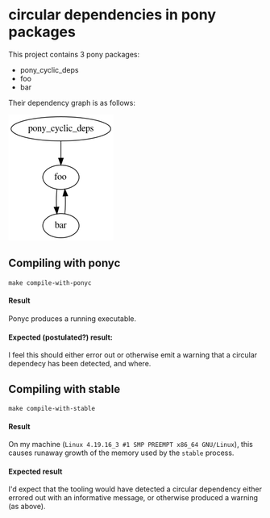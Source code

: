 # circular dependencies in pony packages


This project contains 3 pony packages:

 - pony_cyclic_deps
 - foo
 - bar

Their dependency graph is as follows:

![deps.png](deps.png)


## Compiling with ponyc

```
make compile-with-ponyc
```

#### Result
Ponyc produces a running executable. 

#### Expected (postulated?) result:

I feel this should either error out or otherwise emit a warning that a
circular dependecy has been detected, and where.


## Compiling with stable

```
make compile-with-stable
```

#### Result

On my machine (`Linux 4.19.16_3 #1 SMP PREEMPT x86_64 GNU/Linux`),
 this causes runaway growth of the memory used by the `stable` process.
 
#### Expected result

I'd expect that the tooling would have detected a circular dependency
either errored out with an informative message, or otherwise produced
a warning (as above).





